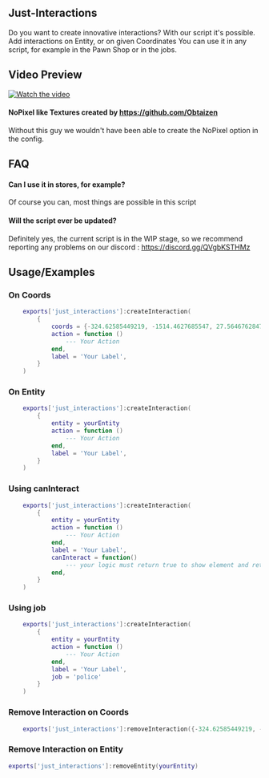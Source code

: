 
## Just-Interactions


Do you want to create innovative interactions? With our script it's possible. Add interactions on Entity, or on given Coordinates You can use it in any script, for example in the Pawn Shop or in the jobs. 


## Video Preview

[![Watch the video](https://cdn.discordapp.com/attachments/985607890100437063/1200452405855269025/JustInteractions.png?ex=65c63b6c&is=65b3c66c&hm=72524b8ee4f3c61b1404a89195dcb3e36db5a64bd1d3e731d6211d3dbf4f0537&)](https://www.youtube.com/watch?v=_-EccJg5jOk)

#### NoPixel like Textures created by https://github.com/Obtaizen

Without this guy we wouldn't have been able to create the NoPixel option in the config.

## FAQ

#### Can I use it in stores, for example?

Of course you can, most things are possible in this script

#### Will the script ever be updated?

Definitely yes, the current script is in the WIP stage, so we recommend reporting any problems on our discord : https://discord.gg/QVgbKSTHMz


## Usage/Examples

### On Coords
```lua
    exports['just_interactions']:createInteraction(
        {
            coords = {-324.62585449219, -1514.4627685547, 27.56467628479, 293.38525390625},
            action = function ()
                --- Your Action
            end,
            label = 'Your Label',
        }
    )
```
### On Entity
```lua
    exports['just_interactions']:createInteraction(
        {
            entity = yourEntity
            action = function ()
                --- Your Action
            end,
            label = 'Your Label',
        }
    )
```
### Using canInteract
```lua
    exports['just_interactions']:createInteraction(
        {
            entity = yourEntity
            action = function ()
                --- Your Action
            end,
            label = 'Your Label',
            canInteract = function()
                --- your logic must return true to show element and return false to hide element
            end,
        }
    )
```
### Using job
```lua
    exports['just_interactions']:createInteraction(
        {
            entity = yourEntity
            action = function ()
                --- Your Action
            end,
            label = 'Your Label',
            job = 'police'
        }
    )
```

### Remove Interaction on Coords
```lua
    exports['just_interactions']:removeInteraction({-324.62585449219, -1514.4627685547, 27.56467628479, 293.38525390625})
```

### Remove Interaction on Entity
```lua
exports['just_interactions']:removeEntity(yourEntity)
```



